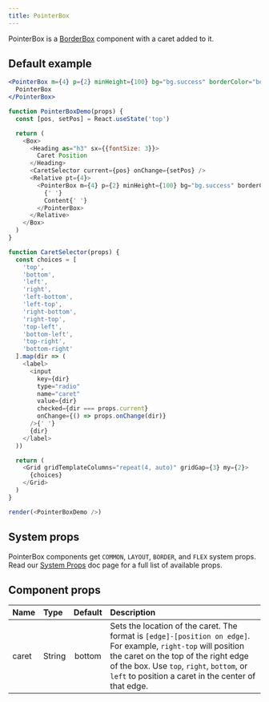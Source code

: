 ```yaml
---
title: PointerBox
---
```


PointerBox is a [BorderBox](./BorderBox) component with a caret added to it.

## Default example

```jsx live
<PointerBox m={4} p={2} minHeight={100} bg="bg.success" borderColor="border.success">
  PointerBox
</PointerBox>
```

```javascript live noinline
function PointerBoxDemo(props) {
  const [pos, setPos] = React.useState('top')

  return (
    <Box>
      <Heading as="h3" sx={{fontSize: 3}}>
        Caret Position
      </Heading>
      <CaretSelector current={pos} onChange={setPos} />
      <Relative pt={4}>
        <PointerBox m={4} p={2} minHeight={100} bg="bg.success" borderColor="border.success" caret={pos}>
          {' '}
          Content{' '}
        </PointerBox>
      </Relative>
    </Box>
  )
}

function CaretSelector(props) {
  const choices = [
    'top',
    'bottom',
    'left',
    'right',
    'left-bottom',
    'left-top',
    'right-bottom',
    'right-top',
    'top-left',
    'bottom-left',
    'top-right',
    'bottom-right'
  ].map(dir => (
    <label>
      <input
        key={dir}
        type="radio"
        name="caret"
        value={dir}
        checked={dir === props.current}
        onChange={() => props.onChange(dir)}
      />{' '}
      {dir}
    </label>
  ))

  return (
    <Grid gridTemplateColumns="repeat(4, auto)" gridGap={3} my={2}>
      {choices}
    </Grid>
  )
}

render(<PointerBoxDemo />)
```

## System props

PointerBox components get `COMMON`, `LAYOUT`, `BORDER`, and `FLEX` system props. Read our [System Props](/system-props) doc page for a full list of available props.

## Component props

| Name  | Type   | Default | Description                                                                                                                                                                                                                                                  |
| :---- | :----- | :-----: | :----------------------------------------------------------------------------------------------------------------------------------------------------------------------------------------------------------------------------------------------------------- |
| caret | String | bottom  | Sets the location of the caret. The format is `[edge]-[position on edge]`. For example, `right-top` will position the caret on the top of the right edge of the box. Use `top`, `right`, `bottom`, or `left` to position a caret in the center of that edge. |
